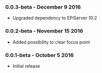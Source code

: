 ### 0.0.3-beta - December 9 2016
* Upgraded dependency to EPiServer 10.2
### 0.0.2-beta - November 15 2016
* Added possibility to clear focus point
### 0.0.1-beta - October 5 2016
* Initial release
